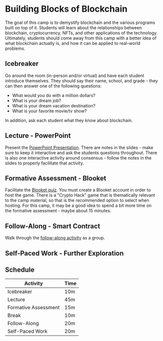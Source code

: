 # Building Blocks of Blockchain
The goal of this camp is to demystify blockchain and the various programs built on top of it. Students will learn about the relationships between blockchain, cryptocurrency, NFTs, and other applications of the technology. Ultimately, students should come away from this camp with a better idea of what blockchain actually is, and how it can be applied to real-world problems.

## Icebreaker
Go around the room (in-person and/or virtual) and have each student introduce themselves. They should say their name, school, and grade - they can then answer one of the following questions:

- What would you do with a million dollars?
- What is your dream job?
- What is your dream vacation destination?
- What is your favorite movie/tv show?

In addition, ask each student what they know about blockchain.

## Lecture - PowerPoint
Present the [PowerPoint Presentation](Blockchain.pptx). There are notes in the slides - make sure to keep it interactive and ask the students questions throughout. There is also one interactive activity around consensus - follow the notes in the slides to properly facilitate that activity.

## Formative Assessment - Blooket
Facilitate the [Blooket quiz](https://dashboard.blooket.com/set/62a0fa2f78f3c51ef02f8371). You must create a Blooket account in order to host the game. There is a "Crypto Hack" game that is thematically relevant to the camp material, so that is the recommended option to select when hosting. For this camp, it may be a good idea to spend a bit more time on the formative assessment - maybe about 15 minutes.

## Follow-Along - Smart Contract
Walk through the [follow-along activity](FollowAlong.md) as a group.

## Self-Paced Work - Further Exploration


## Schedule

| Activity | Time |
|-|-|
| Icebreaker | 10m |
| Lecture | 45m |
| Formative Assessment | 15m |
| Break | 10m |
| Follow-Along | 20m |
| Self-Paced Work | 20m |